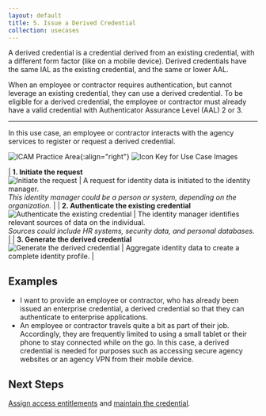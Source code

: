 ```yaml
---
layout: default
title: 5. Issue a Derived Credential
collection: usecases
---
```


A derived credential is a credential derived from an existing credential, with a different form factor (like on a mobile device). Derived credentials have the same IAL as the existing credential, and the same or lower AAL.

When an employee or contractor requires authentication, but cannot leverage an existing credential, they can use a derived credential. To be eligible for a derived credential, the employee or contractor must already have a valid credential with Authenticator Assurance Level (AAL) 2 or 3.

---

In this use case, an employee or contractor interacts with the agency services to register or request a derived credential. 

![ICAM Practice Area]({{site.baseurl}}/img/usecases/Credential-Maintenance.png){:align="right"}
![Icon Key for Use Case Images]({{site.baseurl}}/img/usecases/5-IconKey.png)

| **1. Initiate the request**<br/>![Initiate the request]({{site.baseurl}}/img/usecases/5-1.png)  | A request for identity data is initiated to the identity manager. <br/><em> This identity manager could be a person or system, depending on the organization.</em>  |
| **2. Authenticate the existing credential**<br/>![Authenticate the existing credential]({{site.baseurl}}/img/usecases/5-2.png)  | The identity manager identifies relevant sources of data on the individual. <br/><em> Sources could include HR systems, security data, and personal databases.</em>  |
| **3. Generate the derived credential**<br/>![Generate the derived credential]({{site.baseurl}}/img/usecases/5-3.png)  | Aggregate identity data to create a complete identity profile.  |

## Examples

- I want to provide an employee or contractor, who has already been issued an enterprise credential, a derived credential so that they can authenticate to enterprise applications.
- An employee or contractor travels quite a bit as part of their job.  Accordingly, they are frequently limited to using a small tablet or their phone to stay connected while on the go. In this case, a derived credential is needed for purposes such as accessing secure agency websites or an agency VPN from their mobile device.

## Next Steps

[Assign access entitlements](../3_manageentitlements) and [maintain the credential](../6_managecredentiallifecycle).
